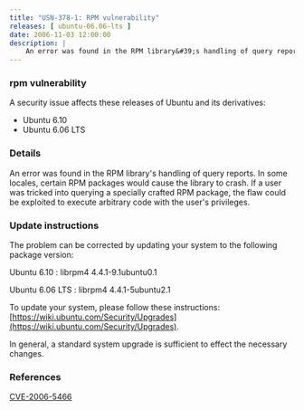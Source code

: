 ```yaml
---
title: "USN-378-1: RPM vulnerability"
releases: [ ubuntu-06.06-lts ]
date: 2006-11-03 12:00:00
description: |
    An error was found in the RPM library&#39;s handling of query reports.  In  some locales, certain RPM packages would cause the library to crash.  If  a user was tricked into querying a specially crafted RPM package, the  flaw could be exploited to execute arbitrary code with the user&#39;s  privileges.
--- 
```

 
### rpm vulnerability

A security issue affects these releases of Ubuntu and its derivatives:

* Ubuntu 6.10
* Ubuntu 6.06 LTS

### Details

An error was found in the RPM library&#39;s handling of query reports. In some locales, certain RPM packages would cause the library to crash. If a user was tricked into querying a specially crafted RPM package, the flaw could be exploited to execute arbitrary code with the user&#39;s privileges.

### Update instructions

The problem can be corrected by updating your system to the following package version:

Ubuntu 6.10
 : librpm4 <span>4.4.1-9.1ubuntu0.1</span>

Ubuntu 6.06 LTS
 : librpm4 <span>4.4.1-5ubuntu2.1</span>

To update your system, please follow these instructions: [https://wiki.ubuntu.com/Security/Upgrades](https://wiki.ubuntu.com/Security/Upgrades).

In general, a standard system upgrade is sufficient to effect the necessary changes.

### References

 [CVE-2006-5466](http://people.ubuntu.com/~ubuntu-security/cve/CVE-2006-5466)
 
